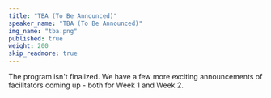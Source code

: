 ```yaml
---
title: "TBA (To Be Announced)"
speaker_name: "TBA (To Be Announced)"
img_name: "tba.png"
published: true
weight: 200
skip_readmore: true
---
```


The program isn't finalized. We have a few more exciting announcements of facilitators coming up - both for Week 1 and Week 2.
